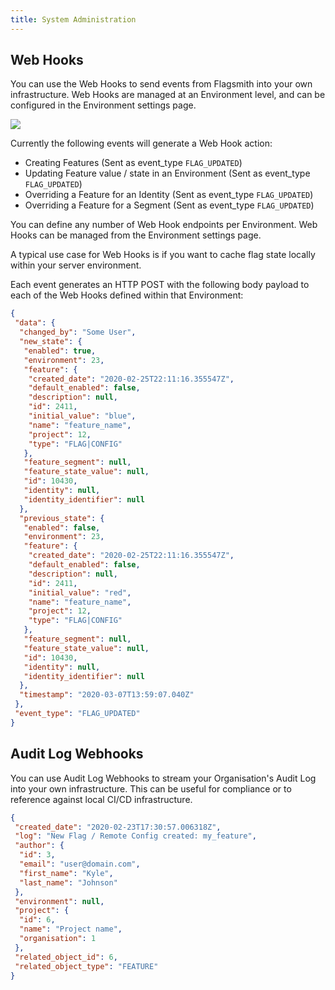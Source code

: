 ```yaml
---
title: System Administration
---
```


## Web Hooks

You can use the Web Hooks to send events from Flagsmith into your own infrastructure. Web Hooks are managed at an
Environment level, and can be configured in the Environment settings page.

<img src="/img/add-webhook.png"/>

Currently the following events will generate a Web Hook action:

- Creating Features (Sent as event_type `FLAG_UPDATED`)
- Updating Feature value / state in an Environment (Sent as event_type `FLAG_UPDATED`)
- Overriding a Feature for an Identity (Sent as event_type `FLAG_UPDATED`)
- Overriding a Feature for a Segment (Sent as event_type `FLAG_UPDATED`)

You can define any number of Web Hook endpoints per Environment. Web Hooks can be managed from the Environment settings
page.

A typical use case for Web Hooks is if you want to cache flag state locally within your server environment.

Each event generates an HTTP POST with the following body payload to each of the Web Hooks defined within that
Environment:

```json
{
 "data": {
  "changed_by": "Some User",
  "new_state": {
   "enabled": true,
   "environment": 23,
   "feature": {
    "created_date": "2020-02-25T22:11:16.355547Z",
    "default_enabled": false,
    "description": null,
    "id": 2411,
    "initial_value": "blue",
    "name": "feature_name",
    "project": 12,
    "type": "FLAG|CONFIG"
   },
   "feature_segment": null,
   "feature_state_value": null,
   "id": 10430,
   "identity": null,
   "identity_identifier": null
  },
  "previous_state": {
   "enabled": false,
   "environment": 23,
   "feature": {
    "created_date": "2020-02-25T22:11:16.355547Z",
    "default_enabled": false,
    "description": null,
    "id": 2411,
    "initial_value": "red",
    "name": "feature_name",
    "project": 12,
    "type": "FLAG|CONFIG"
   },
   "feature_segment": null,
   "feature_state_value": null,
   "id": 10430,
   "identity": null,
   "identity_identifier": null
  },
  "timestamp": "2020-03-07T13:59:07.040Z"
 },
 "event_type": "FLAG_UPDATED"
}
```

## Audit Log Webhooks

You can use Audit Log Webhooks to stream your Organisation's Audit Log into your own infrastructure. This can be useful
for compliance or to reference against local CI/CD infrastructure.

```json
{
 "created_date": "2020-02-23T17:30:57.006318Z",
 "log": "New Flag / Remote Config created: my_feature",
 "author": {
  "id": 3,
  "email": "user@domain.com",
  "first_name": "Kyle",
  "last_name": "Johnson"
 },
 "environment": null,
 "project": {
  "id": 6,
  "name": "Project name",
  "organisation": 1
 },
 "related_object_id": 6,
 "related_object_type": "FEATURE"
}
```
